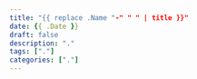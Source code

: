 ```yaml
---
title: "{{ replace .Name "-" " " | title }}"
date: {{ .Date }}
draft: false
description: "."
tags: ["."]
categories: ["."]
---
```

